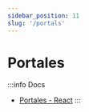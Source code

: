 ```yaml
---
sidebar_position: 11
slug: '/portals'
---
```


# Portales

:::info Docs
* [Portales - React](https://es.reactjs.org/docs/portals.html)
:::